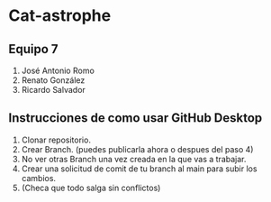 # Cat-astrophe

## Equipo 7
1. José Antonio Romo
2. Renato González
3. Ricardo Salvador

## Instrucciones de como usar GitHub Desktop
1. Clonar repositorio.
2. Crear Branch. (puedes publicarla ahora o despues del paso 4)
3. No ver otras Branch una vez creada en la que vas a trabajar.
4. Crear una solicitud de comit de tu branch al main para subir los cambios.
5. (Checa que todo salga sin conflictos)
